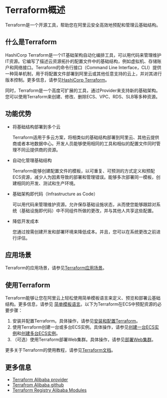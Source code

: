 # Terraform概述

Terraform是一个开源工具，帮助您在阿里云安全高效地预配和管理云基础结构。

## 什么是Terraform

HashiCorp Terraform是一个IT基础架构自动化编排工具，可以用代码来管理维护IT资源。它编写了描述云资源拓扑的配置文件中的基础结构，例如虚拟机、存储账户和网络接口。Terraform的命令行接口（Command Line Interface，CLI）提供一种简单机制，用于将配置文件部署到阿里云或其他任意支持的云上，并对其进行版本控制。更多信息，请参见[HashiCorp Terraform](https://www.terraform.io/)。

同时，Terraform是一个高度可扩展的工具，通过Provider来支持新的基础架构。您可以使用Terraform来创建、修改、删除ECS、VPC、RDS、SLB等多种资源。

## 功能优势

-   将基础结构部署到多个云

    Terraform适用于多云方案，将相类似的基础结构部署到阿里云、其他云提供商或者本地数据中心。开发人员能够使用相同的工具和相似的配置文件同时管理不同云提供商的资源。

-   自动化管理基础结构

    Terraform能够创建配置文件的模板，以可重复、可预测的方式定义和预配ECS资源，减少人为因素导致的部署和管理错误。能够多次部署同一模板，创建相同的开发、测试和生产环境。

-   基础架构即代码（Infrastructure as Code）

    可以用代码来管理维护资源。允许保存基础设施状态，从而使您能够跟踪对系统（基础设施即代码）中不同组件所做的更改，并与其他人共享这些配置。

-   降低开发成本

    您通过按需创建开发和部署环境来降低成本。并且，您可以在系统更改之前进行评估。


## 应用场景

Terraform的应用场景，请参见[Terraform应用场景]()。

## 使用Terraform

Terraform能够让您在阿里云上轻松使用简单模板语言来定义、预览和部署云基础结构。更多信息，请参见 [简单模板语言](https://www.terraform.io/docs/configuration/syntax.html)。以下为Terraform在ECS中预配资源的必要步骤：

1.  安装并配置Terraform。具体操作，请参见[安装和配置Terraform](/cn.zh-CN/部署与弹性/Terraform/安装和配置Terraform.md)。
2.  使用Terraform创建一台或多台ECS实例。具体操作，请参见[创建一台ECS实例]()和[创建多台ECS实例]()。
3.  （可选）使用Terraform部署Web集群。具体操作，请参见[部署Web集群](/cn.zh-CN/部署与弹性/Terraform/部署Web集群.md)。

更多关于Terraform的使用教程，请参见[Terraform文档]()。

## 更多信息

-   [Terraform Alibaba provider](https://www.terraform.io/docs/providers/alicloud/index.html)
-   [Terrafrom Alibaba github](https://github.com/alibaba/terraform-provider)
-   [Terraform Registry Alibaba Modules](https://registry.terraform.io/browse?provider=alicloud)

